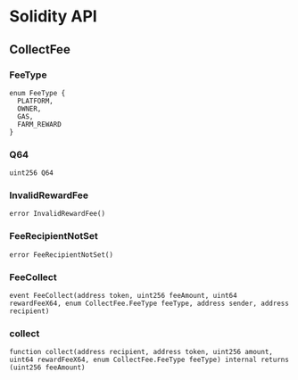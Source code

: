 # Solidity API

## CollectFee

### FeeType

```solidity
enum FeeType {
  PLATFORM,
  OWNER,
  GAS,
  FARM_REWARD
}
```

### Q64

```solidity
uint256 Q64
```

### InvalidRewardFee

```solidity
error InvalidRewardFee()
```

### FeeRecipientNotSet

```solidity
error FeeRecipientNotSet()
```

### FeeCollect

```solidity
event FeeCollect(address token, uint256 feeAmount, uint64 rewardFeeX64, enum CollectFee.FeeType feeType, address sender, address recipient)
```

### collect

```solidity
function collect(address recipient, address token, uint256 amount, uint64 rewardFeeX64, enum CollectFee.FeeType feeType) internal returns (uint256 feeAmount)
```

